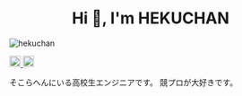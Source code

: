 <h1 align="center">Hi 👋, I'm HEKUCHAN</h1>

<p align="left">
<!-- Profile view counter -->
<p align="left">
  <img src="https://komarev.com/ghpvc/?username=hekuchan&label=Profile%20views&color=0e75b6&style=flat" alt="hekuchan" />
</p>
<!-- Twitter Badge -->
<a href="http://twitter.com/Heitor_Hirose">
  <img height="20" src="https://img.shields.io/twitter/follow/Heitor_Hirose?label=Twitter&logo=twitter&style=flat" />
</a>
<!-- Qiita -->
<a href="http://qiita.com/hekuta">
  <img height="20" src="https://qiita-badge.apiapi.app/s/hekuta/posts.svg" />
</a>
</p>

そこらへんにいる高校生エンジニアです。
競プロが大好きです。
